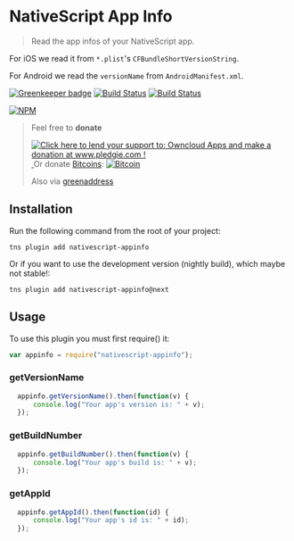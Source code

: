 # NativeScript App Info

> Read the app infos of your NativeScript app.

For iOS we read it from `*.plist`'s `CFBundleShortVersionString`.

For Android we read the `versionName` from `AndroidManifest.xml`.

[![Greenkeeper badge](https://badges.greenkeeper.io/hypery2k/nativescript-appinfo.svg)](https://greenkeeper.io/)
[![Build Status](https://travis-ci.org/hypery2k/nativescript-appinfo.svg?branch=master)](https://travis-ci.org/hypery2k/nativescript-appinfo)
[![Build Status](https://martinreinhardt-online.de/jenkins/buildStatus/icon?job=NPM/nativescript-appinfo/master)](https://martinreinhardt-online.de/jenkins/job/NPM/job/nativescript-appinfo/job/master/)

[![NPM](https://nodei.co/npm/nativescript-appinfo.png?downloads=true&downloadRank=true&stars=true)](https://nodei.co/npm/nativescript-appinfo/)

> Feel free to **donate**
>
> <a href='http://www.pledgie.com/campaigns/25442'><img alt='Click here to lend your support to: Owncloud Apps and make a donation at www.pledgie.com !' src='http://www.pledgie.com/campaigns/23447.png?skin_name=chrome' border='0' /></a>
> <a target="_blank" href="https://www.paypal.com/cgi-bin/webscr?cmd=_s-xclick&hosted_button_id=AGPGLZYNV6Y5S">
> <img alt="" border="0" src="https://www.paypalobjects.com/de_DE/DE/i/btn/btn_donateCC_LG.gif"/>
> </img></a>
> Or donate [Bitcoins](bitcoin:3NKtxw1SRYgess5ev4Ri54GekoAgkR213D):
> [![Bitcoin](https://martinreinhardt-online.de/bitcoin.png)](bitcoin:3NKtxw1SRYgess5ev4Ri54GekoAgkR213D)
>
> Also via [greenaddress](https://greenaddress.it/pay/GA3ZPfh7As3Gc2oP6pQ1njxMij88u/)


## Installation
Run the following command from the root of your project:

```
tns plugin add nativescript-appinfo
```
Or if you want to use the development version (nightly build), which maybe not stable!:

```
tns plugin add nativescript-appinfo@next
```

## Usage

To use this plugin you must first require() it:

```js
var appinfo = require("nativescript-appinfo");
```

### getVersionName

```js
  appinfo.getVersionName().then(function(v) {
      console.log("Your app's version is: " + v);
  });
```
### getBuildNumber

```js
  appinfo.getBuildNumber().then(function(v) {
      console.log("Your app's build is: " + v);
  });
```

### getAppId

```js
  appinfo.getAppId().then(function(id) {
      console.log("Your app's id is: " + id);
  });
```
